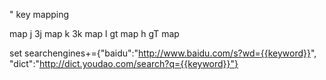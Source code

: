 
" key mapping

map j 3j
map k 3k
map l gt
map h gT
map <m-ESC> <c-ESC>

set searchengines+={"baidu":"http://www.baidu.com/s?wd={{keyword}}", "dict":"http://dict.youdao.com/search?q={{keyword}}"}

